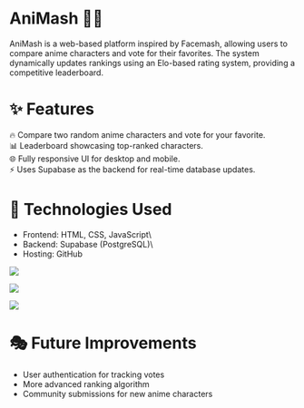 # AniMash 🎌🔥
AniMash is a web-based platform inspired by Facemash, allowing users to compare anime characters and vote for their favorites. The system dynamically updates rankings using an Elo-based rating system, providing a competitive leaderboard.

# ✨ Features
🔥 Compare two random anime characters and vote for your favorite.\
📊 Leaderboard showcasing top-ranked characters.\
🌐 Fully responsive UI for desktop and mobile.\
⚡ Uses Supabase as the backend for real-time database updates.

# 🚀 Technologies Used
- Frontend: HTML, CSS, JavaScript\
- Backend: Supabase (PostgreSQL)\
- Hosting: GitHub 

![](https://jvybcpcqekhddurjrgox.supabase.co/storage/v1/object/public/actor-images//Screenshot%202025-02-28%20184332.png)

![](https://jvybcpcqekhddurjrgox.supabase.co/storage/v1/object/public/actor-images//Screenshot%202025-02-28%20184408.png)

![](https://jvybcpcqekhddurjrgox.supabase.co/storage/v1/object/public/actor-images//Screenshot%202025-02-28%20184429.png)

# 🎭 Future Improvements
- User authentication for tracking votes
- More advanced ranking algorithm
- Community submissions for new anime characters
